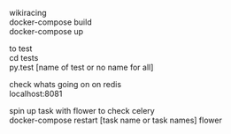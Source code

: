 wikiracing   
docker-compose build   
docker-compose up   
   
to test    
cd tests   
py.test [name of test or no name for all]   
   
check whats going on on redis   
localhost:8081   
   
spin up task with flower to check celery   
docker-compose restart [task name or task names] flower   